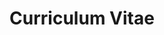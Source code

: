 ---
layout: cv
permalink: /cv/
title: Curriculum Vitae
nav: true
nav_order: 4
cv_pdf: example_pdf.pdf
---